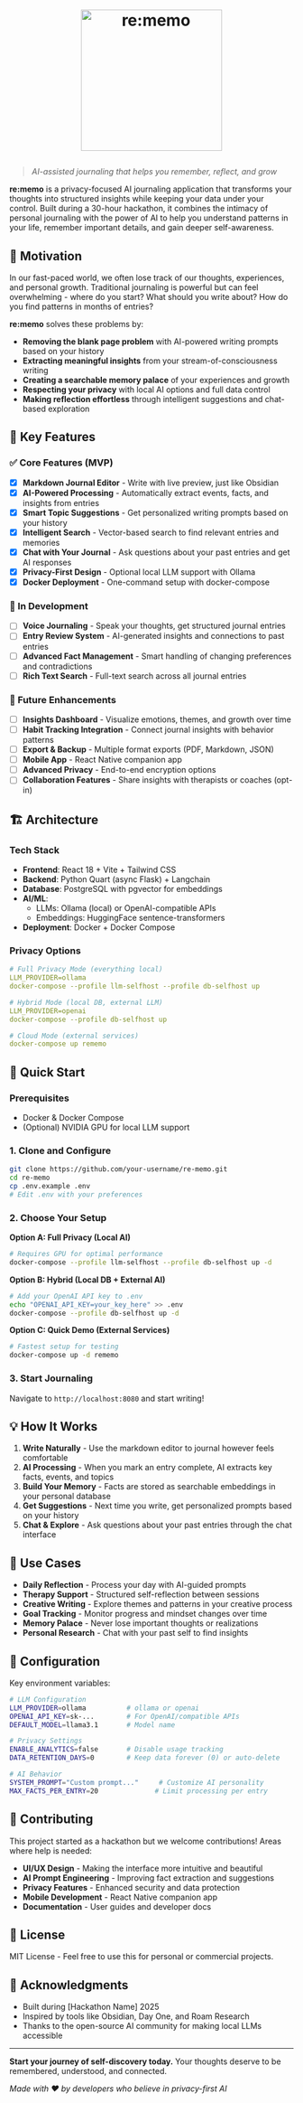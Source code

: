 # <p align="center" width="100%"><img width="250" height="250" alt="re:memo" align="center" src="https://github.com/user-attachments/assets/142110dc-9567-4e24-9837-e2d4d7d143a5" /><p/>


> *AI-assisted journaling that helps you remember, reflect, and grow*

**re:memo** is a privacy-focused AI journaling application that transforms your thoughts into structured insights while keeping your data under your control. Built during a 30-hour hackathon, it combines the intimacy of personal journaling with the power of AI to help you understand patterns in your life, remember important details, and gain deeper self-awareness.

## 🌟 Motivation

In our fast-paced world, we often lose track of our thoughts, experiences, and personal growth. Traditional journaling is powerful but can feel overwhelming - where do you start? What should you write about? How do you find patterns in months of entries?

**re:memo** solves these problems by:
- **Removing the blank page problem** with AI-powered writing prompts based on your history
- **Extracting meaningful insights** from your stream-of-consciousness writing
- **Creating a searchable memory palace** of your experiences and growth
- **Respecting your privacy** with local AI options and full data control
- **Making reflection effortless** through intelligent suggestions and chat-based exploration

## 🚀 Key Features

### ✅ Core Features (MVP)
- [x] **Markdown Journal Editor** - Write with live preview, just like Obsidian
- [x] **AI-Powered Processing** - Automatically extract events, facts, and insights from entries
- [x] **Smart Topic Suggestions** - Get personalized writing prompts based on your history
- [x] **Intelligent Search** - Vector-based search to find relevant entries and memories
- [x] **Chat with Your Journal** - Ask questions about your past entries and get AI responses
- [x] **Privacy-First Design** - Optional local LLM support with Ollama
- [x] **Docker Deployment** - One-command setup with docker-compose

### 🔄 In Development
- [ ] **Voice Journaling** - Speak your thoughts, get structured journal entries
- [ ] **Entry Review System** - AI-generated insights and connections to past entries
- [ ] **Advanced Fact Management** - Smart handling of changing preferences and contradictions
- [ ] **Rich Text Search** - Full-text search across all journal entries

### 🎯 Future Enhancements
- [ ] **Insights Dashboard** - Visualize emotions, themes, and growth over time
- [ ] **Habit Tracking Integration** - Connect journal insights with behavior patterns
- [ ] **Export & Backup** - Multiple format exports (PDF, Markdown, JSON)
- [ ] **Mobile App** - React Native companion app
- [ ] **Advanced Privacy** - End-to-end encryption options
- [ ] **Collaboration Features** - Share insights with therapists or coaches (opt-in)

## 🏗️ Architecture

### Tech Stack
- **Frontend**: React 18 + Vite + Tailwind CSS
- **Backend**: Python Quart (async Flask) + Langchain
- **Database**: PostgreSQL with pgvector for embeddings
- **AI/ML**: 
  - LLMs: Ollama (local) or OpenAI-compatible APIs
  - Embeddings: HuggingFace sentence-transformers
- **Deployment**: Docker + Docker Compose

### Privacy Options
```yaml
# Full Privacy Mode (everything local)
LLM_PROVIDER=ollama
docker-compose --profile llm-selfhost --profile db-selfhost up

# Hybrid Mode (local DB, external LLM)
LLM_PROVIDER=openai
docker-compose --profile db-selfhost up

# Cloud Mode (external services)
docker-compose up rememo
```

## 🚀 Quick Start

### Prerequisites
- Docker & Docker Compose
- (Optional) NVIDIA GPU for local LLM support

### 1. Clone and Configure
```bash
git clone https://github.com/your-username/re-memo.git
cd re-memo
cp .env.example .env
# Edit .env with your preferences
```

### 2. Choose Your Setup

**Option A: Full Privacy (Local AI)**
```bash
# Requires GPU for optimal performance
docker-compose --profile llm-selfhost --profile db-selfhost up -d
```

**Option B: Hybrid (Local DB + External AI)**
```bash
# Add your OpenAI API key to .env
echo "OPENAI_API_KEY=your_key_here" >> .env
docker-compose --profile db-selfhost up -d
```

**Option C: Quick Demo (External Services)**
```bash
# Fastest setup for testing
docker-compose up -d rememo
```

### 3. Start Journaling
Navigate to `http://localhost:8080` and start writing! 

## 💡 How It Works

1. **Write Naturally** - Use the markdown editor to journal however feels comfortable
2. **AI Processing** - When you mark an entry complete, AI extracts key facts, events, and topics
3. **Build Your Memory** - Facts are stored as searchable embeddings in your personal database
4. **Get Suggestions** - Next time you write, get personalized prompts based on your history
5. **Chat & Explore** - Ask questions about your past entries through the chat interface

## 🎯 Use Cases

- **Daily Reflection** - Process your day with AI-guided prompts
- **Therapy Support** - Structured self-reflection between sessions
- **Creative Writing** - Explore themes and patterns in your creative process
- **Goal Tracking** - Monitor progress and mindset changes over time
- **Memory Palace** - Never lose important thoughts or realizations
- **Personal Research** - Chat with your past self to find insights

## 🔧 Configuration

Key environment variables:

```bash
# LLM Configuration
LLM_PROVIDER=ollama          # ollama or openai
OPENAI_API_KEY=sk-...        # For OpenAI/compatible APIs
DEFAULT_MODEL=llama3.1       # Model name

# Privacy Settings
ENABLE_ANALYTICS=false       # Disable usage tracking
DATA_RETENTION_DAYS=0        # Keep data forever (0) or auto-delete

# AI Behavior
SYSTEM_PROMPT="Custom prompt..."     # Customize AI personality
MAX_FACTS_PER_ENTRY=20              # Limit processing per entry
```

## 🤝 Contributing

This project started as a hackathon but we welcome contributions! Areas where help is needed:

- **UI/UX Design** - Making the interface more intuitive and beautiful
- **AI Prompt Engineering** - Improving fact extraction and suggestions
- **Privacy Features** - Enhanced security and data protection
- **Mobile Development** - React Native companion app
- **Documentation** - User guides and developer docs

## 📄 License

MIT License - Feel free to use this for personal or commercial projects.

## 🙏 Acknowledgments

- Built during [Hackathon Name] 2025
- Inspired by tools like Obsidian, Day One, and Roam Research
- Thanks to the open-source AI community for making local LLMs accessible

---

**Start your journey of self-discovery today.** Your thoughts deserve to be remembered, understood, and connected. 

*Made with ❤️ by developers who believe in privacy-first AI*
